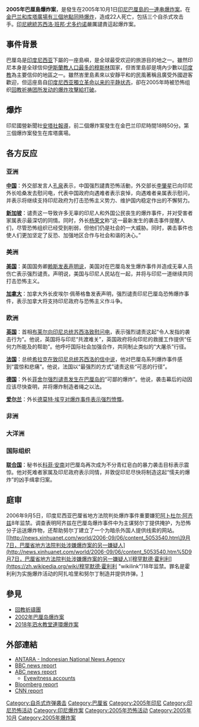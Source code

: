 **2005年巴厘島爆炸案**，是發生在2005年10月1日[印尼](https://zh.wikipedia.org/wiki/印尼 "wikilink")[巴厘島的一連串爆炸案](https://zh.wikipedia.org/wiki/巴厘島 "wikilink")。在[金巴兰和库塔廣場有三個地點同時爆炸](https://zh.wikipedia.org/wiki/金巴兰 "wikilink")，造成22人死亡，包括三个自杀式攻击手。[印尼總統](https://zh.wikipedia.org/wiki/印尼總統 "wikilink")[苏西洛·班邦·尤多约诺](../Page/苏西洛·班邦·尤多约诺.md "wikilink")嚴厲譴責這起爆炸案。

## 事件背景

巴厘岛是[印度尼西亚](../Page/印度尼西亚.md "wikilink")下屬的一座島嶼，是全球最受欢迎的旅游目的地之一。雖然印尼本身是全球信仰[伊斯蘭教人口最多的](https://zh.wikipedia.org/wiki/伊斯蘭教 "wikilink")[穆斯林](../Page/穆斯林.md "wikilink")国家，但峇里島卻是境內少數以[印度教](../Page/印度教.md "wikilink")為主要信仰的地區之一。雖然峇里島素來以安靜平和的民風著稱且廣受外國遊客歡迎，但這座島自[印度尼西亚獨立革命以来的平静状态](https://zh.wikipedia.org/wiki/印度尼西亚獨立革命 "wikilink")，卻在2005年時被恐怖组织[回教祈祷团所发动的爆炸攻擊給打破](https://zh.wikipedia.org/wiki/回教祈祷团 "wikilink")。

## 爆炸

印尼國營新聞社[安塔社報導](https://zh.wikipedia.org/wiki/安塔社 "wikilink")，前二個爆炸案發生在金巴兰印尼時間18時50分。第三個爆炸案發生在库塔廣場。

## 各方反应

### 亚洲

**[中国](https://zh.wikipedia.org/wiki/中国 "wikilink")**：外交部发言人[孔泉](../Page/孔泉.md "wikilink")表示，中国强烈譴責恐怖活動，外交部长[李肇星](../Page/李肇星.md "wikilink")已向印尼外长哈桑发去慰问电，代表中国政府向遇难者表示哀悼，向遇难者亲属表示慰问，并表示将继续支持印尼政府为打击恐怖主义势力、维护国内稳定作出的不懈努力。

**[新加坡](../Page/新加坡.md "wikilink")**：谴责这一导致许多无辜的印尼人和外国公民丧生的爆炸事件，并对受害者家属表示最深切的同情。同时，外长[杨荣文](../Page/杨荣文.md "wikilink")称“这一最新发生的袭击事件提醒人们，尽管恐怖组织已经受到削弱，但他们仍是社会的一大威胁。同时，袭击事件也使人们更加坚定了反恐、加强地区合作与社会和谐的决心。”

### 美洲

**[美国](../Page/美国.md "wikilink")**：美国国务卿[赖斯发表声明说](../Page/康多莉扎·赖斯.md "wikilink")，美国对在巴厘岛发生爆炸事件并造成无辜人员伤亡表示强烈谴责。声明说，美国与印尼人民站在一起，并将与印尼一道继续共同打击恐怖主义。

**[加拿大](../Page/加拿大.md "wikilink")**：加拿大外长皮埃尔·佩蒂格鲁发表声明，强烈谴责印尼巴厘岛恐怖爆炸事件，表示加拿大将支持印尼政府与恐怖主义作斗争。

### 欧洲

**[英国](https://zh.wikipedia.org/wiki/英国 "wikilink")**：首相[布莱尔向印尼总统苏西洛致慰问电](../Page/托尼·布莱尔.md "wikilink")，表示强烈谴责这起“令人发指的袭击行为”。他说，英国将与印尼“共渡难关”，英国政府将向印尼的救援工作提供“任何力所能及的帮助”。他呼吁国际社会加强合作，共同制止类似的“大屠杀”行径。

**[法国](https://zh.wikipedia.org/wiki/法国 "wikilink")**：总统[希拉克在致印尼总统苏西洛的信中说](../Page/雅克·希拉克.md "wikilink")，他对巴厘岛系列爆炸事件感到“震惊和悲痛”。他说，法国以“最强烈的方式”谴责这些“可恶的行径”。

**[德国](../Page/德国.md "wikilink")**：外长[菲舍尔强烈谴责发生在巴厘岛的](https://zh.wikipedia.org/wiki/约施卡·菲舍尔 "wikilink")“可鄙的爆炸”。他说，袭击幕后的动因应该尽快查明，并将爆炸制造者绳之以法。

**[爱尔兰](../Page/爱尔兰.md "wikilink")**：外长[德莫特·埃亨对爆炸事件表示强烈愤慨](https://zh.wikipedia.org/wiki/德莫特·埃亨 "wikilink")。

### 非洲

### 大洋洲

### 国际组织

**[联合国](https://zh.wikipedia.org/wiki/联合国 "wikilink")**：秘书长[科菲·安南](../Page/科菲·安南.md "wikilink")对巴厘岛再次成为不分青红皂白的暴力袭击目标表示震惊。他对死难者家属及印尼政府表示同情，并敦促印尼尽快将制造这起“懦夫的爆炸”的凶手缉拿归案。

## 庭审

2006年9月5日，印度尼西亚巴厘省地方法院判处爆炸事件重要嫌犯[阿卜杜尔·阿齐兹](https://zh.wikipedia.org/wiki/阿卜杜尔·阿齐兹 "wikilink")8年监禁。调查表明阿齐兹在巴厘岛爆炸事件中为主谋努尔丁提供掩护，为恐怖分子运送爆炸物，还帮助努尔丁建立了一个为暗杀外国人提供线索的网站。\[[http://news.xinhuanet.com/world/2006-09/06/content_5053540.htm\]9月7日，巴厘省地方法院判处涉嫌爆炸案的另一嫌疑人](http://news.xinhuanet.com/world/2006-09/06/content_5053540.htm%5D9月7日，巴厘省地方法院判处涉嫌爆炸案的另一嫌疑人)[穆罕默德·霍利利](https://zh.wikipedia.org/wiki/穆罕默德·霍利利 "wikilink")18年监禁。罪名是霍利利为实施爆炸活动的阿扎哈里和努尔丁制造并提供炸弹。[1](http://news.xinhuanet.com/world/2006-09/07/content_5062656.htm)

## 參見

  - [回教祈禱團](https://zh.wikipedia.org/wiki/回教祈禱團 "wikilink")
  - [2002年巴厘岛爆炸案](https://zh.wikipedia.org/wiki/2002年巴厘岛爆炸案 "wikilink")
  - [2018年泗水教堂連環爆炸案](https://zh.wikipedia.org/wiki/2018年泗水教堂連環爆炸案 "wikilink")

## 外部連結

  - [ANTARA - Indonesian National News Agency](http://www.antara.co.id/en/)
  - [BBC news report](http://news.bbc.co.uk/1/hi/world/asia-pacific/4300274.stm)
  - [ABC news report](https://web.archive.org/web/20060526072023/http://www.abc.net.au/news/newsitems/200510/s1472676.htm)
      - [Eyewitness accounts](https://web.archive.org/web/20051227224843/http://www.abc.net.au/news/indepth/featureitems/s1472756.htm)
  - [Bloomberg report](http://www.bloomberg.com/apps/news?pid=10000087&sid=aeY7AtLg9jeU&refer=top_world_news)
  - [CNN report](http://edition.cnn.com/2005/WORLD/asiapcf/10/01/bali.blasts/index.html)

[Category:自杀式炸弹袭击](https://zh.wikipedia.org/wiki/Category:自杀式炸弹袭击 "wikilink") [Category:巴厘省](https://zh.wikipedia.org/wiki/Category:巴厘省 "wikilink") [Category:2005年印尼](https://zh.wikipedia.org/wiki/Category:2005年印尼 "wikilink") [Category:印尼恐怖活动](https://zh.wikipedia.org/wiki/Category:印尼恐怖活动 "wikilink") [Category:印尼爆炸案](https://zh.wikipedia.org/wiki/Category:印尼爆炸案 "wikilink") [Category:2005年恐怖活动](https://zh.wikipedia.org/wiki/Category:2005年恐怖活动 "wikilink") [Category:2005年10月](https://zh.wikipedia.org/wiki/Category:2005年10月 "wikilink") [Category:2005年爆炸案](https://zh.wikipedia.org/wiki/Category:2005年爆炸案 "wikilink")